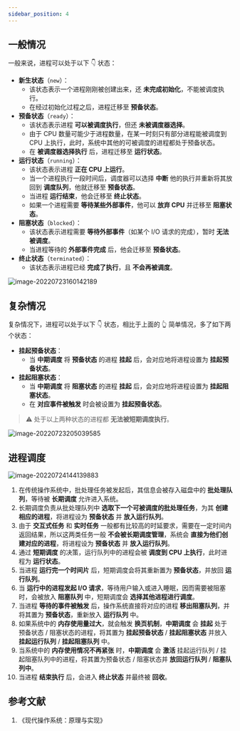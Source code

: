 ```yaml
---
sidebar_position: 4
---
```


## 一般情况

一般来说，进程可以处于以下 :point_down: 状态：

- **新生状态**（`new`）：
  - 该状态表示一个进程刚刚被创建出来，还 **未完成初始化**，不能被调度执行。
  - 在经过初始化过程之后，进程迁移至 **预备状态**。
- **预备状态**（`ready`）：
  - 该状态表示进程 **可以被调度执行**，但还 **未被调度器选择**。
  - 由于 CPU 数量可能少于进程数量，在某一时刻只有部分进程能被调度到 CPU 上执行，此时，系统中其他的可被调度的进程都处于预备状态。
  - 在 **被调度器选择执行** 后，进程迁移至 **运行状态**。
- **运行状态**（`running`）：
  - 该状态表示进程 **正在 CPU 上运行**。
  - 当一个进程执行一段时间后，调度器可以选择 **中断** 他的执行并重新将其放回到 **调度队列**，他就迁移至 **预备状态**。
  - 当进程 **运行结束**，他会迁移至 **终止状态**。
  - 如果一个进程需要 **等待某些外部事件**，他可以 **放弃 CPU** 并迁移至 **阻塞状态**。
- **阻塞状态**（`blocked`）：
  - 该状态表示进程需要 **等待外部事件**（如某个 I/O 请求的完成），暂时 **无法被调度**。
  - 当进程等待的 **外部事件完成** 后，他会迁移至 **预备状态**。
- **终止状态**（`terminated`）：
  - 该状态表示进程已经 **完成了执行**，且 **不会再被调度**。

![image-20220723160142189](https://notebook.ricear.com/media/202207/2022-07-23_160146_5254400.16806153497324605.png)

## 复杂情况

复杂情况下，进程可以处于以下 :point_down: 状态，相比于上面的 :point_up_2: 简单情况，多了如下两个状态：

- **挂起预备状态**：
  - 当 **中期调度** 将 **预备状态** 的进程 **挂起** 后，会对应地将进程设置为 **挂起预备状态**。
- **挂起阻塞状态**：
  - 当 **中期调度** 将 **阻塞状态** 的进程 **挂起** 后，会对应地将进程设置为 **挂起阻塞状态**。
  - 在 **对应事件被触发** 时会被设置为 **挂起预备状态**。

> ⚠️ 处于以上两种状态的进程都 **无法被短期调度执行**。

![image-20220723205039585](https://notebook.ricear.com/media/202207/2022-07-23_205045_0122300.9522581985429909.png)



## 进程调度

![image-20220724144139883](https://notebook.ricear.com/media/202207/2022-07-24_144146_2298730.020916809527830482.png)

1. 在传统操作系统中，批处理任务被发起后，其信息会被存入磁盘中的 **批处理队列**，等待被 **长期调度** 允许进入系统。
2. 长期调度负责从批处理队列中 **选取下一个可被调度的批处理任务**，为其 **创建相应的进程**，将进程设为 **预备状态** 并 **放入运行队列**。
3. 由于 **交互式任务** 和 **实时任务** 一般都有比较高的时延要求，需要在一定时间内返回结果，所以这两类任务一般 **不会被长期调度管理**，系统会 **直接为他们创建对应的进程**，将进程设为 **预备状态** 并 **放入运行队列**。
4. 通过 **短期调度** 的决策，运行队列中的进程会被 **调度到 CPU 上执行**，此时进程为 **运行状态**。
5. 当进程 **运行完一个时间片** 后，短期调度会将其重新置为 **预备状态**，并放回 **运行队列**。
6. 当 **运行中的进程发起 I/O 请求**，等待用户输入或进入睡眠，因而需要被阻塞时，会被放入 **阻塞队列** 中，短期调度会 **选择其他进程进行调度**。
7. 当进程 **等待的事件被触发** 后，操作系统直接将对应的进程 **移出阻塞队列**，并将其置为 **预备状态**，重新放入 **运行队列** 中。
8. 如果系统中的 **内存使用量过大**，就会触发 **换页机制**，**中期调度** 会 **挂起** 处于预备状态 / 阻塞状态的进程，将其置为 **挂起预备状态** / **挂起阻塞状态** 并放入 **挂起运行队列** / **挂起阻塞队列** 中。
9. 当系统中的 **内存使用情况不再紧张** 时，**中期调度** 会 **激活** 挂起运行队列 / 挂起阻塞队列中的进程，将其置为预备状态 / 阻塞状态并 **放回运行队列** / **阻塞队列中**。
10. 当进程 **结束执行** 后，会进入 **终止状态** 并最终被 **回收**。

## 参考文献

1. 《现代操作系统：原理与实现》